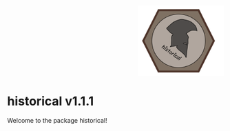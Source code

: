 <p align="right">

<img src="images/Logo_historical_end.jpg" width="200"/>

</p>

# historical v1.1.1

Welcome to the package historical!
